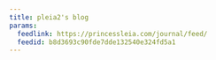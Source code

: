 ```yaml
---
title: pleia2's blog
params:
  feedlink: https://princessleia.com/journal/feed/
  feedid: b8d3693c90fde7dde132540e324fd5a1
---
```

